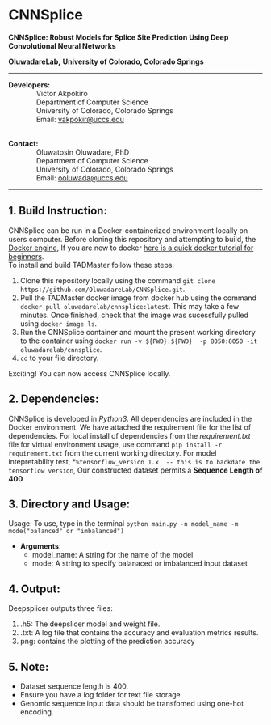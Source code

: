 # CNNSplice
**CNNSplice: Robust Models for Splice Site Prediction Using Deep Convolutional Neural Networks**


**OluwadareLab,**
**University of Colorado, Colorado Springs**

----------------------------------------------------------------------
**Developers:** <br />
		 &nbsp;&nbsp;&nbsp;&nbsp;&nbsp;&nbsp;&nbsp;&nbsp;&nbsp;&nbsp;&nbsp;&nbsp;&nbsp;&nbsp;Victor Akpokiro<br />
		 &nbsp;&nbsp;&nbsp;&nbsp;&nbsp;&nbsp;&nbsp;&nbsp;&nbsp;&nbsp;&nbsp;&nbsp;&nbsp;&nbsp;Department of Computer Science <br />
		 &nbsp;&nbsp;&nbsp;&nbsp;&nbsp;&nbsp;&nbsp;&nbsp;&nbsp;&nbsp;&nbsp;&nbsp;&nbsp;&nbsp;University of Colorado, Colorado Springs <br />
		 &nbsp;&nbsp;&nbsp;&nbsp;&nbsp;&nbsp;&nbsp;&nbsp;&nbsp;&nbsp;&nbsp;&nbsp;&nbsp;&nbsp;Email: vakpokir@uccs.edu <br /><br />

**Contact:** <br />
		 &nbsp;&nbsp;&nbsp;&nbsp;&nbsp;&nbsp;&nbsp;&nbsp;&nbsp;&nbsp;&nbsp;&nbsp;&nbsp;&nbsp;Oluwatosin Oluwadare, PhD <br />
		 &nbsp;&nbsp;&nbsp;&nbsp;&nbsp;&nbsp;&nbsp;&nbsp;&nbsp;&nbsp;&nbsp;&nbsp;&nbsp;&nbsp;Department of Computer Science <br />
		 &nbsp;&nbsp;&nbsp;&nbsp;&nbsp;&nbsp;&nbsp;&nbsp;&nbsp;&nbsp;&nbsp;&nbsp;&nbsp;&nbsp;University of Colorado, Colorado Springs <br />
		 &nbsp;&nbsp;&nbsp;&nbsp;&nbsp;&nbsp;&nbsp;&nbsp;&nbsp;&nbsp;&nbsp;&nbsp;&nbsp;&nbsp;Email: ooluwada@uccs.edu 
    
--------------------------------------------------------------------	

**1.	Build Instruction:**
-----------------------------------------------------------	

CNNSplice can be run in a Docker-containerized environment locally on users computer. Before cloning this repository and attempting to build, the [Docker engine](https://docs.docker.com/engine/install/), If you are new to docker [here is a quick docker tutorial for beginners](https://docker-curriculum.com/). <br> 
To install and build TADMaster follow these steps.

1. Clone this repository locally using the command `git clone https://github.com/OluwadareLab/CNNSplice.git`.
2. Pull the TADMaster docker image from docker hub using the command `docker pull oluwadarelab/cnnsplice:latest`. This may take a few minutes. Once finished, check that the image was sucessfully pulled using `docker image ls`.
3. Run the CNNSplice container and mount the present working directory to the container using `docker run -v ${PWD}:${PWD}  -p 8050:8050 -it oluwadarelab/cnnsplice`.
4. `cd` to your file directory.

Exciting! You can now access CNNSplice locally.


**2.	Dependencies:**
-----------------------------------------------------------
CNNSplice is developed in <i>Python3</i>. All dependencies are included in the Docker environment. We have attached the requirement file for the list of dependencies. For local install of dependencies from the <i>requirement.txt</i> file for virtual environment usage, use command `pip install -r requirement.txt` from the current working directory.
For model intepretability test, *`%tensorflow_version 1.x  -- this is to backdate the tensorflow version`, 
Our constructed dataset permits a **Sequence Length of 400**


**3.	Directory and Usage:**
----------------------------------------------------------- 
Usage: To use, type in the terminal `python main.py -n model_name -m mode("balanced" or "imbalanced") ` <br /> 	
                          		
                              
* **Arguments**: <br />	
	* model_name: A string for the name of the model <br />
	* mode: A string to specify balanaced or imbalanced input dataset<br />
	

**4.	Output:**
-----------------------------------------------------------
Deepsplicer outputs three files: 

1. .h5: The deepslicer model and weight file.
2. .txt: A log file that contains the accuracy and evaluation metrics results.
3. png: contains the plotting of the prediction accuracy


**5.	Note:**
-----------------------------------------------------------
* Dataset sequence length is 400.
* Ensure you have a log folder for text file storage
* Genomic sequence input data should be transfomed using one-hot encoding.

